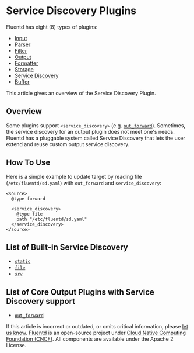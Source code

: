 # Service Discovery Plugins

Fluentd has eight \(8\) types of plugins:

* [Input](../input/)
* [Parser](../parser/)
* [Filter](../filter/)
* [Output](../output/)
* [Formatter](../formatter/)
* [Storage](../storage/)
* [Service Discovery](./)
* [Buffer](../buffer/)

This article gives an overview of the Service Discovery Plugin.

## Overview

Some plugins support `<service_discovery>` \(e.g. [`out_forward`](../output/forward.md)\). Sometimes, the service discovery for an output plugin does not meet one's needs. Fluentd has a pluggable system called Service Discovery that lets the user extend and reuse custom output service discovery.

## How To Use

Here is a simple example to update target by reading file \(`/etc/fluentd/sd.yaml`\) with `out_forward` and `service_discovery`:

```text
<source>
  @type forward

  <service_discovery>
    @type file
    path "/etc/fluentd/sd.yaml"
  </service_discovery>
</source>
```

## List of Built-in Service Discovery

* [`static`](static.md)
* [`file`](file.md)
* [`srv`](srv.md)

## List of Core Output Plugins with Service Discovery support

* [`out_forward`](../output/forward.md)

If this article is incorrect or outdated, or omits critical information, please [let us know](https://github.com/fluent/fluentd-docs-gitbook/issues?state=open). [Fluentd](http://www.fluentd.org/) is an open-source project under [Cloud Native Computing Foundation \(CNCF\)](https://cncf.io/). All components are available under the Apache 2 License.

